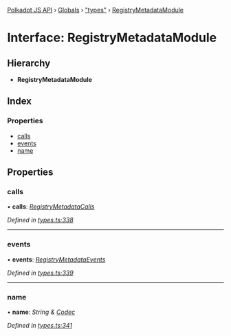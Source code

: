 [Polkadot JS API](../README.md) › [Globals](../globals.md) › ["types"](../modules/_types_.md) › [RegistryMetadataModule](_types_.registrymetadatamodule.md)

# Interface: RegistryMetadataModule

## Hierarchy

* **RegistryMetadataModule**

## Index

### Properties

* [calls](_types_.registrymetadatamodule.md#calls)
* [events](_types_.registrymetadatamodule.md#events)
* [name](_types_.registrymetadatamodule.md#name)

## Properties

###  calls

• **calls**: *[RegistryMetadataCalls](_types_.registrymetadatacalls.md)*

*Defined in [types.ts:338](https://github.com/polkadot-js/api/blob/e12f2f67c6/packages/types/src/types.ts#L338)*

___

###  events

• **events**: *[RegistryMetadataEvents](_types_.registrymetadataevents.md)*

*Defined in [types.ts:339](https://github.com/polkadot-js/api/blob/e12f2f67c6/packages/types/src/types.ts#L339)*

___

###  name

• **name**: *String & [Codec](_types_.codec.md)*

*Defined in [types.ts:341](https://github.com/polkadot-js/api/blob/e12f2f67c6/packages/types/src/types.ts#L341)*
